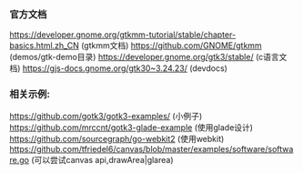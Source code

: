 ### 官方文档
https://developer.gnome.org/gtkmm-tutorial/stable/chapter-basics.html.zh_CN (gtkmm文档)
https://github.com/GNOME/gtkmm (demos/gtk-demo目录)
https://developer.gnome.org/gtk3/stable/ (c语言文档)
https://gjs-docs.gnome.org/gtk30~3.24.23/ (devdocs)

### 相关示例:
https://github.com/gotk3/gotk3-examples/ (小例子)
https://github.com/mrccnt/gotk3-glade-example (使用glade设计)
https://github.com/sourcegraph/go-webkit2 (使用webkit)
https://github.com/tfriedel6/canvas/blob/master/examples/software/software.go (可以尝试canvas api,drawArea|glarea)
